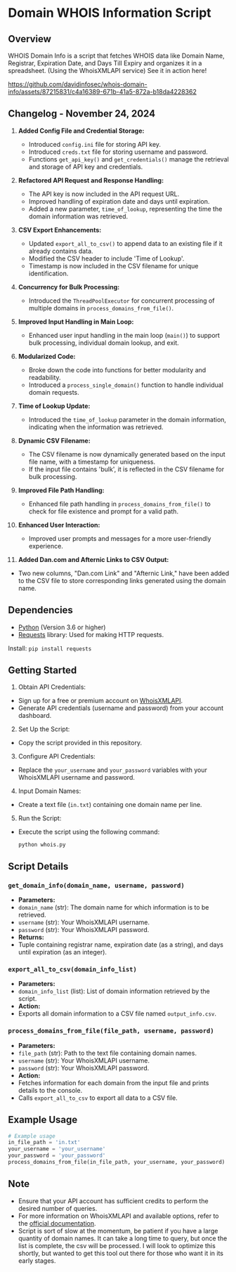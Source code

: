 # Domain WHOIS Information Script

## Overview
WHOIS Domain Info is a script that fetches WHOIS data like Domain Name, Registrar, Expiration Date, and Days Till Expiry and organizes it in a spreadsheet. (Using the WhoisXMLAPI service) See it in action here!


https://github.com/davidinfosec/whois-domain-info/assets/87215831/c4a16389-671b-41a5-872a-b18da4228362


## Changelog - November 24, 2024

1. **Added Config File and Credential Storage:**
    - Introduced `config.ini` file for storing API key.
    - Introduced `creds.txt` file for storing username and password.
    - Functions `get_api_key()` and `get_credentials()` manage the retrieval and storage of API key and credentials.

2. **Refactored API Request and Response Handling:**
    - The API key is now included in the API request URL.
    - Improved handling of expiration date and days until expiration.
    - Added a new parameter, `time_of_lookup`, representing the time the domain information was retrieved.

3. **CSV Export Enhancements:**
    - Updated `export_all_to_csv()` to append data to an existing file if it already contains data.
    - Modified the CSV header to include 'Time of Lookup'.
    - Timestamp is now included in the CSV filename for unique identification.

4. **Concurrency for Bulk Processing:**
    - Introduced the `ThreadPoolExecutor` for concurrent processing of multiple domains in `process_domains_from_file()`.

5. **Improved Input Handling in Main Loop:**
    - Enhanced user input handling in the main loop (`main()`) to support bulk processing, individual domain lookup, and exit.

6. **Modularized Code:**
    - Broke down the code into functions for better modularity and readability.
    - Introduced a `process_single_domain()` function to handle individual domain requests.

7. **Time of Lookup Update:**
    - Introduced the `time_of_lookup` parameter in the domain information, indicating when the information was retrieved.

8. **Dynamic CSV Filename:**
    - The CSV filename is now dynamically generated based on the input file name, with a timestamp for uniqueness.
    - If the input file contains 'bulk', it is reflected in the CSV filename for bulk processing.

9. **Improved File Path Handling:**
    - Enhanced file path handling in `process_domains_from_file()` to check for file existence and prompt for a valid path.

10. **Enhanced User Interaction:**
    - Improved user prompts and messages for a more user-friendly experience.
   
11. **Added Dan.com and Afternic Links to CSV Output:**
   - Two new columns, "Dan.com Link" and "Afternic Link," have been added to the CSV file to store corresponding links generated using the domain name.

   

## Dependencies
- [Python](https://www.python.org/downloads/) (Version 3.6 or higher)
- [Requests](https://docs.python-requests.org/en/latest/) library: Used for making HTTP requests.

Install:
``pip install requests``


## Getting Started
1. Obtain API Credentials:
 - Sign up for a free or premium account on [WhoisXMLAPI](https://www.whoisxmlapi.com/).
 - Generate API credentials (username and password) from your account dashboard.

2. Set Up the Script:
 - Copy the script provided in this repository.

3. Configure API Credentials:
 - Replace the `your_username` and `your_password` variables with your WhoisXMLAPI username and password.

4. Input Domain Names:
 - Create a text file (`in.txt`) containing one domain name per line.

5. Run the Script:
 - Execute the script using the following command:
   ```
   python whois.py
   ```

## Script Details

### `get_domain_info(domain_name, username, password)`
- **Parameters:**
- `domain_name` (str): The domain name for which information is to be retrieved.
- `username` (str): Your WhoisXMLAPI username.
- `password` (str): Your WhoisXMLAPI password.
- **Returns:**
- Tuple containing registrar name, expiration date (as a string), and days until expiration (as an integer).

### `export_all_to_csv(domain_info_list)`
- **Parameters:**
- `domain_info_list` (list): List of domain information retrieved by the script.
- **Action:**
- Exports all domain information to a CSV file named `output_info.csv`.

### `process_domains_from_file(file_path, username, password)`
- **Parameters:**
- `file_path` (str): Path to the text file containing domain names.
- `username` (str): Your WhoisXMLAPI username.
- `password` (str): Your WhoisXMLAPI password.
- **Action:**
- Fetches information for each domain from the input file and prints details to the console.
- Calls `export_all_to_csv` to export all data to a CSV file.

## Example Usage
```python
# Example usage
in_file_path = 'in.txt'
your_username = 'your_username'
your_password = 'your_password'
process_domains_from_file(in_file_path, your_username, your_password)
```

## Note

- Ensure that your API account has sufficient credits to perform the desired number of queries.
- For more information on WhoisXMLAPI and available options, refer to the [official documentation](https://www.whoisxmlapi.com/).
- Script is sort of slow at the momentum, be patient if you have a large quantity of domain names. It can take a long time to query, but once the list is complete, the csv will be processed. I will look to optimize this shortly, but wanted to get this tool out there for those who want it in its early stages.
